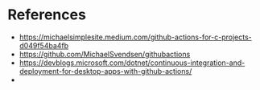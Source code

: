 # References

- https://michaelsimplesite.medium.com/github-actions-for-c-projects-d049f54ba4fb
- https://github.com/MichaelSvendsen/githubactions
- https://devblogs.microsoft.com/dotnet/continuous-integration-and-deployment-for-desktop-apps-with-github-actions/
- 

